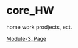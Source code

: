 # core_HW
home work prodjects, ect.

[Module-3_Page](https://sergiimostepan.github.io/goit-fe-course/Module-3)
